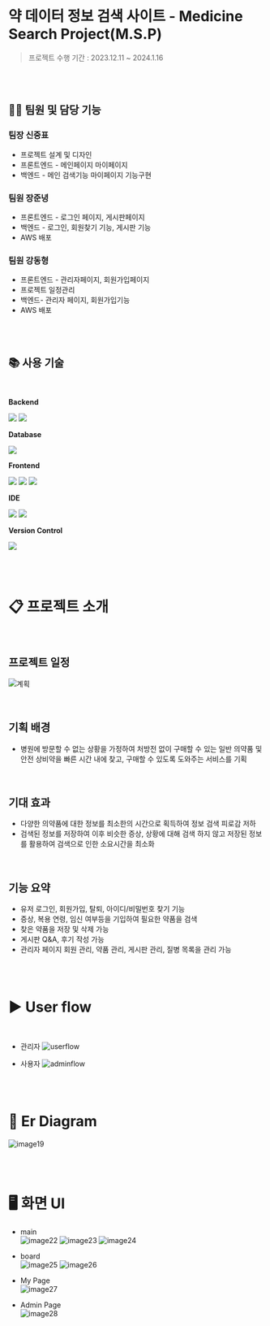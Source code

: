 <br/>

# 약 데이터 정보 검색 사이트 - Medicine Search Project(M.S.P)

> 프로젝트 수행 기간 :  2023.12.11 ~ 2024.1.16

<br/>
<br/>

## 👷‍♂️ 팀원 및 담당 기능
###  팀장 신중표 <br/>
- 프로젝트 설계 및 디자인<br/>
- 프론트엔드 - 메인페이지 마이페이지<br/>
- 백엔드 - 메인 검색기능 마이페이지 기능구현

### 팀원 장준녕<br/>
- 프론트엔드 - 로그인 페이지, 게시판페이지<br/>
- 백엔드 - 로그인, 회원찾기 기능, 게시판 기능<br/>
- AWS 배포

### 팀원 강동형 <br/>
- 프론트엔드 - 관리자페이지, 회원가입페이지<br/>
- 프로젝트 일정관리<br/>
- 백엔드- 관리자 페이지, 회원가입기능<br/>
- AWS 배포

<br/>
<br/>


## 📚 사용 기술
<br/>
<div style="display:flex; flex-direction:column; align-items:flex-start;">
    <!-- Backend -->
    <p><strong>Backend</strong></p>
    <div>
        <img src="https://img.shields.io/badge/Java-007396?style=for-the-badge&logo=Java&logoColor=white"> 
        <img src="https://img.shields.io/badge/Spring Boot-6DB33F?style=for-the-badge&logo=spring boot&logoColor=white"> 
    </div>
    <!-- Database -->
    <p><strong>Database</strong></p>
    <div>        
        <img src="https://img.shields.io/badge/mysql-4479A1?style=for-the-badge&logo=mysql&logoColor=white">         
    </div>   
    <!-- Frontend -->
    <p><strong>Frontend</strong></p>
    <div>
        <img src="https://img.shields.io/badge/html5-E34F26?style=flat-square&logo=html5&logoColor=white"> 
        <img src="https://img.shields.io/badge/css-1572B6?style=flat-square&logo=css3&logoColor=white"> 
        <img src="https://img.shields.io/badge/javascript-F7DF1E?style=flat-square&logo=javascript&logoColor=black">         
    </div>
    <!-- IDE -->
    <p><strong>IDE</strong></p>
    <div>
        <img src="https://img.shields.io/badge/IntelliJ-000000?style=for-the-badge&logo=IntelliJIDEA&logoColor=white">
        <img src="https://img.shields.io/badge/VSCode-007ACC?style=for-the-badge&logo=VisualStudioCode&logoColor=white">         
</div>
 <p><strong>Version Control</strong></p>
    <div>
        <img src="https://img.shields.io/badge/github-181717?style=for-the-badge&logo=github&logoColor=white">  
    </div><br>
</div>


   <br/>
   <br/>

# 📋 프로젝트 소개

<br/>

## 프로젝트 일정
![계획](https://github.com/joongpyo/M.S.P/assets/143946770/4b8748cd-eb55-4dba-a8bb-c32d869359ec)

<br/>

## 기획 배경

- 병원에 방문할 수 없는 상황을 가정하여 처방전 없이 구매할 수 있는 일반 의약품 및 안전 상비약을 빠른 시간 내에 찾고, 구매할 수 있도록 도와주는 서비스를 기획

<br/>

  ## 기대 효과

- 다양한 의약품에 대한 정보를 최소한의 시간으로 획득하여 정보 검색 피로감 저하
- 검색된 정보를 저장하여 이후 비슷한 증상, 상황에 대해 검색 하지 않고 저장된 정보를 활용하여 검색으로 인한 소요시간을 최소화

<br/>

 ## 기능 요약

- 유저 로그인, 회원가입, 탈퇴, 아이디/비밀번호 찾기 기능
- 증상, 복용 연령, 임신 여부등을 기입하여 필요한 약품을 검색
- 찾은 약품을 저장 및 삭제 가능
- 게시판 Q&A, 후기 작성 가능
- 관리자 페이지 회원 관리, 약품 관리, 게시판 관리, 질병 목록을 관리 가능

<br/>
<br/>

# ▶️ User flow
<br/>

- 관리자
![userflow](https://github.com/joongpyo/M.S.P/assets/143946770/37b688d2-37b1-4646-a7eb-13d9cd13a167)

- 사용자
![adminflow](https://github.com/joongpyo/M.S.P/assets/143946770/73c9272f-fb97-4e94-ac97-366d5dc5888a)

<br/>
<br/>

# 🌳 Er Diagram
![image19](https://github.com/joongpyo/M.S.P/assets/143946770/47099803-4219-48ea-8016-abee74f085b3)

<br/>
<br/>

# 🖥️ 화면 UI

- main<br/>
![image22](https://github.com/joongpyo/M.S.P/assets/143946770/14a66f51-7f7c-48af-b5db-220400e665da)
![image23](https://github.com/joongpyo/M.S.P/assets/143946770/3a1c51b6-5057-4ab0-bc3f-a50e320b36b5)
![image24](https://github.com/joongpyo/M.S.P/assets/143946770/b35803e3-6e0c-4f67-8974-c5ad2dbfbfe8)

- board<br/>
![image25](https://github.com/joongpyo/M.S.P/assets/143946770/4bc82246-228a-4432-a25a-54b3203bb0ff)
![image26](https://github.com/joongpyo/M.S.P/assets/143946770/c342bdca-1753-45e5-a943-4d1d02203b09)

- My Page<br/>
![image27](https://github.com/joongpyo/M.S.P/assets/143946770/92405480-e8cb-43f7-9ce1-47c35559b9ac)

- Admin Page<br/>
![image28](https://github.com/joongpyo/M.S.P/assets/143946770/2f97428c-7ec8-4885-b8dd-3e228f7c871e)









  
